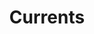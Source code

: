 ---
title: 'Currents'
genre: 'Rock'
artist: 'Tame Impala'
price: 29.99
label: 'Y'
image: 'record-images/tame-impala-currents.jpg'
band-origin: 'Australia '
country-code: 'AU'
type: 'record'
---